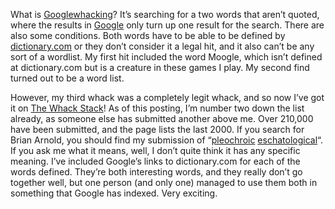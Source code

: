 What is [Googlewhacking][1]? It’s searching for a two words that aren’t quoted, where the results in [Google][2] only turn up one result for the search. There are also some conditions. Both words have to be able to be defined by [dictionary.com][3] or they don’t consider it a legal hit, and it also can’t be any sort of a wordlist. My first hit included the word Moogle, which isn’t defined at dictionary.com but is a creature in these games I play. My second find turned out to be a word list.

However, my third whack was a completely legit whack, and so now I’ve got it on [The Whack Stack][4]! As of this posting, I’m number two down the list already, as someone else has submitted another above me. Over 210,000 have been submitted, and the page lists the last 2000. If you search for Brian Arnold, you should find my submission of “[pleochroic][5] [eschatological][6]“. If you ask me what it means, well, I don’t quite think it has any specific meaning. I’ve included Google’s links to dictionary.com for each of the words defined. They’re both interesting words, and they really don’t go together well, but one person (and only one) managed to use them both in something that Google has indexed. Very exciting.

 [1]: http://www.googlewhack.com
 [2]: http://www.google.com
 [3]: http://www.dictionary.com
 [4]: http://www.googlewhack.com/tally.pl
 [5]: http://dictionary.reference.com/search?q=pleochroic
 [6]: http://dictionary.reference.com/search?q=eschatological